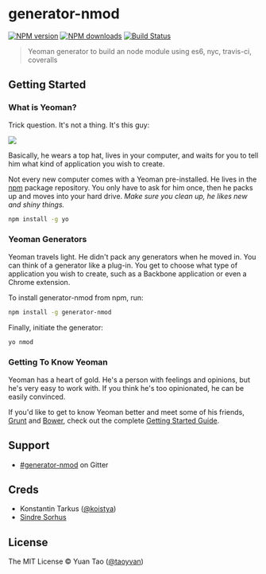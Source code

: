 # generator-nmod

[![NPM version](http://img.shields.io/npm/v/generator-nmod.svg?style=flat-square)](http://npmjs.org/generator-nmod)
[![NPM downloads](http://img.shields.io/npm/dm/generator-nmod.svg?style=flat-square)](http://npmjs.org/generator-nmod)
[![Build Status](http://img.shields.io/travis/taoyuan/generator-nmod.svg?style=flat-square)](https://travis-ci.org/taoyuan/generator-nmod)

> Yeoman generator to build an node module using es6, nyc, travis-ci, coveralls

## Getting Started

### What is Yeoman?

Trick question. It's not a thing. It's this guy:

![](http://i.imgur.com/JHaAlBJ.png)

Basically, he wears a top hat, lives in your computer, and waits for you to tell him what kind of application you wish to create.

Not every new computer comes with a Yeoman pre-installed. He lives in the [npm](https://npmjs.org) package repository. You only have to ask for him once, then he packs up and moves into your hard drive. *Make sure you clean up, he likes new and shiny things.*

```bash
npm install -g yo
```

### Yeoman Generators

Yeoman travels light. He didn't pack any generators when he moved in. You can think of a generator like a plug-in. You get to choose what type of application you wish to create, such as a Backbone application or even a Chrome extension.

To install generator-nmod from npm, run:

```bash
npm install -g generator-nmod
```

Finally, initiate the generator:

```bash
yo nmod
```

### Getting To Know Yeoman

Yeoman has a heart of gold. He's a person with feelings and opinions, but he's very easy to work with. If you think he's too opinionated, he can be easily convinced.

If you'd like to get to know Yeoman better and meet some of his friends, [Grunt](http://gruntjs.com) and [Bower](http://bower.io), check out the complete [Getting Started Guide](https://github.com/yeoman/yeoman/wiki/Getting-Started).

## Support

 * [#generator-nmod](https://gitter.im/taoyuan/generator-nmod) on Gitter

## Creds

 * Konstantin Tarkus ([@koistya](https://twitter.com/koistya))
 * [Sindre Sorhus](https://sindresorhus.com)

## License

The MIT License © Yuan Tao ([@taoyvan](https://twitter.com/taoyvan))
